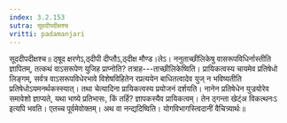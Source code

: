 ```yaml
---
index: 3.2.153
sutra: सूददीपदीक्षश्च
vritti: padamanjari
---
```


 सूददीपदीक्षश्च॥ ठ्षूद क्षरणेऽ,ठ्दीपी दीप्तौऽ,ठ्दीक्ष मौण्ड।लेऽ। ननुताच्छीलिकेषु वासरूपविधिर्नास्तीति ज्ञापितम्, तत्कथं वाऽसरूपेण युजिह प्राप्नोति? तत्राह---ताच्छीलिकेष्विति। प्रायिकत्वस्य चायमेव प्रतिषेधो लिङ्गम्, सर्वत्र वाऽसरूपविधेरभावे विशेषविहितेन रप्रत्ययेन बाधितत्वादेव युज् न भविष्यतीति प्रतिषेधोऽयमनर्थकस्स्यात्। तथा चेत्यादिना प्रायिकत्वस्य प्रयोजनं दर्शयति। नानेन प्रतिषेधेन युज्रयोरेव समावेशो ज्ञाप्यते, यथा भाष्ये प्रतिभासः, किं तर्हि? ज्ञापकस्यैव प्रायिकत्वम्। तेन ठ्गन्ता खेट्ंअ विकत्थनःऽ इत्यपि भवति। एतच्च पूर्वमेवोक्तम्।  अथ वा नन्द्यदिष्विति। योगविभागस्त्विदानीं वैचित्र्यार्थः॥